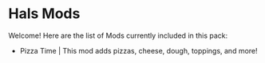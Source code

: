 # Hals Mods

Welcome! Here are the list of Mods currently included in this pack:


- Pizza Time | This mod adds pizzas, cheese, dough, toppings, and more!
    
